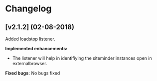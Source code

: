 # Changelog

## [v2.1.2] (02-08-2018)
Added loadstop listener.

**Implemented enhancements:**

- The listener will help in identifiying the siteminder instances open in externalbrowser.

**Fixed bugs:**
No bugs fixed 